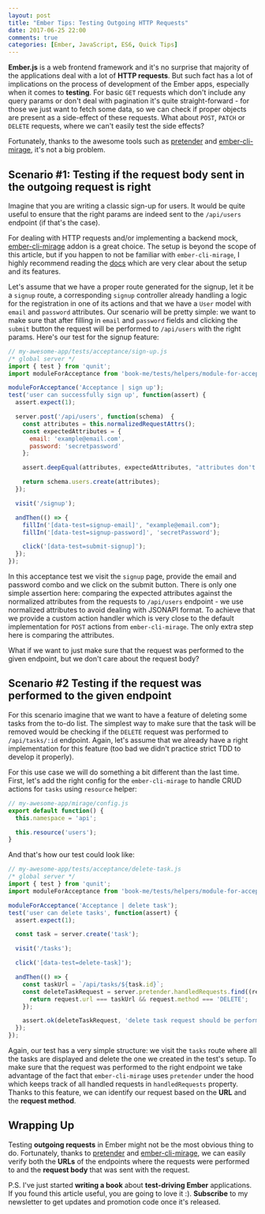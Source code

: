 ```yaml
---
layout: post
title: "Ember Tips: Testing Outgoing HTTP Requests"
date: 2017-06-25 22:00
comments: true
categories: [Ember, JavaScript, ES6, Quick Tips]
---
```


**Ember.js** is a web frontend framework and it's no surprise that majority of the applications deal with a lot of **HTTP requests**. But such fact has a lot of implications on the process of development of the Ember apps, especially when it comes to **testing**. For basic `GET` requests which don't include any query params or don't deal with pagination it's quite straight-forward - for those we just want to fetch some data, so we can check if proper objects are present as a side-effect of these requests. What about `POST`, `PATCH` or `DELETE` requests, where we can't easily test the side effects?

Fortunately, thanks to the awesome tools such as <a href="https://github.com/pretenderjs/pretender" target="_blank">pretender</a> and <a href="https://github.com/samselikoff/ember-cli-mirage" target="_blank">ember-cli-mirage</a>, it's not a big problem.

<!--more-->

## Scenario #1: Testing if the request body sent in the outgoing request is right

Imagine that you are writing a classic sign-up for users. It would be quite useful to ensure that the right params are indeed sent to the `/api/users` endpoint (if that's the case).

For dealing with HTTP requests and/or implementing a backend mock, <a href="https://github.com/samselikoff/ember-cli-mirage" target="_blank">ember-cli-mirage</a> addon is a great choice. The setup is beyond the scope of this article, but if you happen to not be familiar with `ember-cli-mirage`, I highly recommend reading the <a href="http://www.ember-cli-mirage.com" target="_blank">docs</a> which are very clear about the setup and its features.

Let's assume that we have a proper route generated for the signup, let it be a `signup` route, a corresponding `signup` controller already handling a logic for the registration in one of its actions and that we have a `User` model with `email` and `password` attributes. Our scenario will be pretty simple: we want to make sure that after filling in `email` and `password` fields and clicking the `submit` button the request will be performed to `/api/users` with the right params. Here's our test for the signup feature:

``` javascript
// my-awesome-app/tests/acceptance/sign-up.js
/* global server */
import { test } from 'qunit';
import moduleForAcceptance from 'book-me/tests/helpers/module-for-acceptance';

moduleForAcceptance('Acceptance | sign up');
test('user can successfully sign up', function(assert) {
  assert.expect(1);

  server.post('/api/users', function(schema)  {
    const attributes = this.normalizedRequestAttrs();
    const expectedAttributes = {
      email: 'example@email.com',
      password: 'secretpassword'
    };

    assert.deepEqual(attributes, expectedAttributes, "attributes don't match the expected ones");

    return schema.users.create(attributes);
  });

  visit('/signup');

  andThen(() => {
    fillIn('[data-test=signup-email]', "example@email.com");
    fillIn('[data-test=signup-password]', 'secretPassword');

    click('[data-test=submit-signup]');
  });
});
```

In this acceptance test we visit the `signup` page, provide the email and password combo and we click on the submit button. There is only one simple assertion here: comparing the expected attributes against the normalized attributes from the requests to `/api/users` endpoint - we use normalized attributes to avoid dealing with JSONAPI format. To achieve that we provide a custom action handler which is very close to the default implementation for `POST` actions from `ember-cli-mirage`. The only extra step here is comparing the attributes.

What if we want to just make sure that the request was performed to the given endpoint, but we don't care about the request body?

## Scenario #2 Testing if the request was performed to the given endpoint

For this scenario imagine that we want to have a feature of deleting some tasks from the to-do list. The simplest way to make sure that the task will be removed would be checking if the `DELETE` request was performed to `/api/tasks/:id` endpoint. Again, let's assume that we already have a right implementation for this feature (too bad we didn't practice strict TDD to develop it properly).

For this use case we will do something a bit different than the last time. First, let's add the right config for the `ember-cli-mirage` to handle CRUD actions for `tasks` using `resource` helper:

``` javascript
// my-awesome-app/mirage/config.js
export default function() {
  this.namespace = 'api';

  this.resource('users');
}
```

And that's how our test could look like:

``` javascript
// my-awesome-app/tests/acceptance/delete-task.js
/* global server */
import { test } from 'qunit';
import moduleForAcceptance from 'book-me/tests/helpers/module-for-acceptance';

moduleForAcceptance('Acceptance | delete task');
test('user can delete tasks', function(assert) {
  assert.expect(1);

  const task = server.create('task');

  visit('/tasks');

  click('[data-test=delete-task]');

  andThen(() => {
    const taskUrl = `/api/tasks/${task.id}`;
    const deleteTaskRequest = server.pretender.handledRequests.find((request) => {
      return request.url === taskUrl && request.method === 'DELETE';
    });

    assert.ok(deleteTaskRequest, 'delete task request should be performed');
  });
});
```

Again, our test has a very simple structure: we visit the `tasks` route where all the tasks are displayed and delete the one we created in the test's setup. To make sure that the request was performed to the right endpoint we take advantage of the fact that `ember-cli-mirage` uses `pretender` under the hood which keeps track of all handled requests in `handledRequests` property. Thanks to this feature, we can identify our request based on the **URL** and the **request method**.

## Wrapping Up

Testing **outgoing requests** in Ember might not be the most obvious thing to do. Fortunately, thanks to <a href="https://github.com/pretenderjs/pretender" target="_blank">pretender</a> and <a href="https://github.com/samselikoff/ember-cli-mirage" target="_blank">ember-cli-mirage</a>, we can easily verify both the **URLs** of the endpoints where the requests were performed to and the **request body** that was sent with the request.

P.S. I've just started **writing a book** about **test-driving Ember** applications. If you found this article useful, you are going to love it :). **Subscribe** to my newsletter to get updates and promotion code once it's released.
